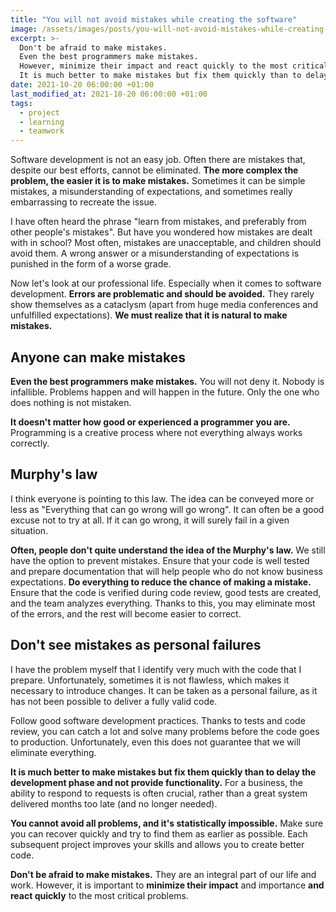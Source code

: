 ```yaml
---
title: "You will not avoid mistakes while creating the software"
image: /assets/images/posts/you-will-not-avoid-mistakes-while-creating-the-software.png
excerpt: >-
  Don't be afraid to make mistakes.
  Even the best programmers make mistakes.
  However, minimize their impact and react quickly to the most critical problems.
  It is much better to make mistakes but fix them quickly than to delay the development phase and not provide functionality.
date: 2021-10-20 06:00:00 +01:00
last_modified_at: 2021-10-20 06:00:00 +01:00
tags:
  - project
  - learning
  - teamwork
---
```


  Software development is not an easy job.
  Often there are mistakes that, despite our best efforts, cannot be eliminated.
  **The more complex the problem, the easier it is to make mistakes.**
  Sometimes it can be simple mistakes, a misunderstanding of expectations, and sometimes really embarrassing to recreate the issue.

  I have often heard the phrase "learn from mistakes, and preferably from other people's mistakes".
  But have you wondered how mistakes are dealt with in school?
  Most often, mistakes are unacceptable, and children should avoid them.
  A wrong answer or a misunderstanding of expectations is punished in the form of a worse grade.

  Now let's look at our professional life.
  Especially when it comes to software development.
  **Errors are problematic and should be avoided.**
  They rarely show themselves as a cataclysm (apart from huge media conferences and unfulfilled expectations).
  **We must realize that it is natural to make mistakes.**

## Anyone can make mistakes

  **Even the best programmers make mistakes.**
  You will not deny it.
  Nobody is infallible.
  Problems happen and will happen in the future.
  Only the one who does nothing is not mistaken.

  **It doesn't matter how good or experienced a programmer you are.**
  Programming is a creative process where not everything always works correctly.

## Murphy's law

  I think everyone is pointing to this law.
  The idea can be conveyed more or less as "Everything that can go wrong will go wrong".
  It can often be a good excuse not to try at all.
  If it can go wrong, it will surely fail in a given situation.

  **Often, people don't quite understand the idea of the Murphy's law.**
  We still have the option to prevent mistakes.
  Ensure that your code is well tested and prepare documentation that will help people who do not know business expectations.
  **Do everything to reduce the chance of making a mistake.**
  Ensure that the code is verified during code review, good tests are created, and the team analyzes everything.
  Thanks to this, you may eliminate most of the errors, and the rest will become easier to correct.

## Don't see mistakes as personal failures

  I have the problem myself that I identify very much with the code that I prepare.
  Unfortunately, sometimes it is not flawless, which makes it necessary to introduce changes.
  It can be taken as a personal failure, as it has not been possible to deliver a fully valid code.

  Follow good software development practices.
  Thanks to tests and code review, you can catch a lot and solve many problems before the code goes to production.
  Unfortunately, even this does not guarantee that we will eliminate everything.

  **It is much better to make mistakes but fix them quickly than to delay the development phase and not provide functionality.**
  For a business, the ability to respond to requests is often crucial, rather than a great system delivered months too late (and no longer needed).

  **You cannot avoid all problems, and it's statistically impossible.**
  Make sure you can recover quickly and try to find them as earlier as possible.
  Each subsequent project improves your skills and allows you to create better code.

  **Don't be afraid to make mistakes.**
  They are an integral part of our life and work.
  However, it is important to **minimize their impact** and importance **and react quickly** to the most critical problems.
